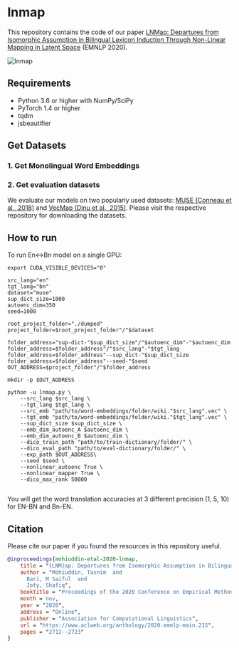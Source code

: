 # lnmap

This repository contains the code of our paper [LNMap: Departures from Isomorphic Assumption in Bilingual Lexicon Induction Through Non-Linear Mapping in Latent Space](https://www.aclweb.org/anthology/2020.emnlp-main.215/) (EMNLP 2020).

![lnmap](https://taasnim.github.io/img/lnmap/model.png)


## Requirements

- Python 3.6 or higher with NumPy/SciPy
- PyTorch 1.4 or higher
- tqdm
- jsbeautifier


## Get Datasets

### 1. Get Monolingual Word Embeddings

### 2. Get evaluation datasets

We evaluate our models on two popularly used datasets: [MUSE (Conneau et al., 2018)](https://github.com/facebookresearch/MUSE) and [VecMap (Dinu et al., 2015)](https://github.com/artetxem/vecmap/). Please visit the respective repository for downloading the datasets.


## How to run
To run En<->Bn model on a single GPU:

```
export CUDA_VISIBLE_DEVICES="0"

src_lang="en"
tgt_lang="bn"
dataset="muse"
sup_dict_size=1000
autoenc_dim=350
seed=1000

root_project_folder="./dumped" 
project_folder=$root_project_folder"/"$dataset

folder_address="sup-dict-"$sup_dict_size"/"$autoenc_dim"-"$autoenc_dim
folder_address=$folder_address"/"$src_lang"-"$tgt_lang
folder_address=$folder_address"--sup_dict-"$sup_dict_size
folder_address=$folder_address"--seed-"$seed
OUT_ADDRESS=$project_folder"/"$folder_address
            
mkdir -p $OUT_ADDRESS

python -u lnmap.py \
    --src_lang $src_lang \
    --tgt_lang $tgt_lang \
    --src_emb "path/to/word-embeddings/folder/wiki."$src_lang".vec" \
    --tgt_emb "path/to/word-embeddings/folder/wiki."$tgt_lang".vec" \
    --sup_dict_size $sup_dict_size \
    --emb_dim_autoenc_A $autoenc_dim \
    --emb_dim_autoenc_B $autoenc_dim \
    --dico_train_path "path/to/train-dictionary/folder/" \
    --dico_eval_path "path/to/eval-dictionary/folder/" \
    --exp_path $OUT_ADDRESS\
    --seed $seed \
    --nonlinear_autoenc True \
    --nonlinear_mapper True \
    --dico_max_rank 50000 
            
```

You will get the word translation accuracies at 3 different precision (1, 5, 10) for EN-BN and Bn-EN.



## Citation
Please cite our paper if you found the resources in this repository useful.
```bibtex
@inproceedings{mohiuddin-etal-2020-lnmap,
    title = "{LNM}ap: Departures from Isomorphic Assumption in Bilingual Lexicon Induction Through Non-Linear Mapping in Latent Space",
    author = "Mohiuddin, Tasnim  and
      Bari, M Saiful  and
      Joty, Shafiq",
    booktitle = "Proceedings of the 2020 Conference on Empirical Methods in Natural Language Processing (EMNLP)",
    month = nov,
    year = "2020",
    address = "Online",
    publisher = "Association for Computational Linguistics",
    url = "https://www.aclweb.org/anthology/2020.emnlp-main.215",
    pages = "2712--2723"
}
```
